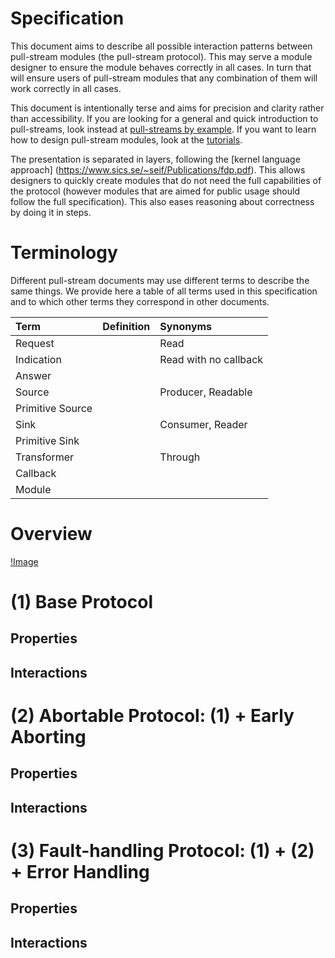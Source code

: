 # Specification

This document aims to describe all possible interaction patterns between pull-stream modules (the pull-stream protocol). This may serve a module designer to ensure the module behaves correctly in all cases. In turn that will ensure users of pull-stream modules that any combination of them will work correctly in all cases.

This document is intentionally terse and aims for precision and clarity rather than accessibility. If you are looking for a general and quick introduction to pull-streams, look instead at [pull-streams by example](https://github.com/dominictarr/pull-stream-examples). If you want to learn how to design pull-stream modules, look at the [tutorials](https://github.com/pull-stream/pull-stream-workshop).

The presentation is separated in layers, following the [kernel language approach] (https://www.sics.se/~seif/Publications/fdp.pdf). This allows designers to quickly create modules that do not need the full capabilities of the protocol (however modules that are aimed for public usage should follow the full specification). This also eases reasoning about correctness by doing it in steps.

# Terminology

Different pull-stream documents may use different terms to describe the same things. We provide here a table of all terms used in this specification and to which other terms they correspond in other documents.

| Term                 | Definition                                   | Synonyms                                     |
| :------------------- | :------------------------------------------- | :------------------------------------------- |
| Request              |                                              | Read                                         |
| Indication           |                                              | Read with no callback                        |
| Answer               |                                              |                                              |
| Source               |                                              | Producer, Readable                           |
| Primitive Source     |                                              |                                              |
| Sink                 |                                              | Consumer, Reader                             |
| Primitive Sink       |                                              |                                              |
| Transformer          |                                              | Through                                      |
| Callback             |                                              |                                              |
| Module               |                                              |                                              |

# Overview

[!Image](./pull-stream.png)


# (1) Base Protocol

## Properties

## Interactions

# (2) Abortable Protocol: (1) + Early Aborting

## Properties

## Interactions

# (3) Fault-handling Protocol: (1) + (2) + Error Handling

## Properties

## Interactions

